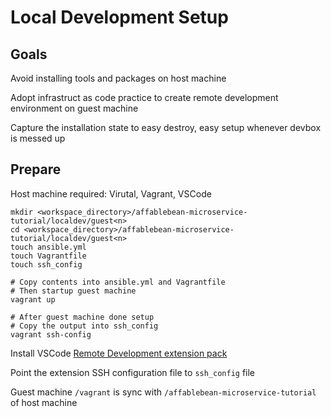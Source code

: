 # Local Development Setup

## Goals

Avoid installing tools and packages on host machine

Adopt infrastruct as code practice to create remote development environment on guest machine

Capture the installation state to easy destroy, easy setup whenever devbox is messed up

## Prepare

Host machine required: Virutal, Vagrant, VSCode

```
mkdir <workspace_directory>/affablebean-microservice-tutorial/localdev/guest<n>
cd <workspace_directory>/affablebean-microservice-tutorial/localdev/guest<n>
touch ansible.yml
touch Vagrantfile
touch ssh_config

# Copy contents into ansible.yml and Vagrantfile
# Then startup guest machine
vagrant up

# After guest machine done setup
# Copy the output into ssh_config
vagrant ssh-config
```

Install VSCode [Remote Development extension pack](https://marketplace.visualstudio.com/items?itemName=ms-vscode-remote.vscode-remote-extensionpack)

Point the extension SSH configuration file to `ssh_config` file

Guest machine `/vagrant` is sync with `/affablebean-microservice-tutorial` of host machine